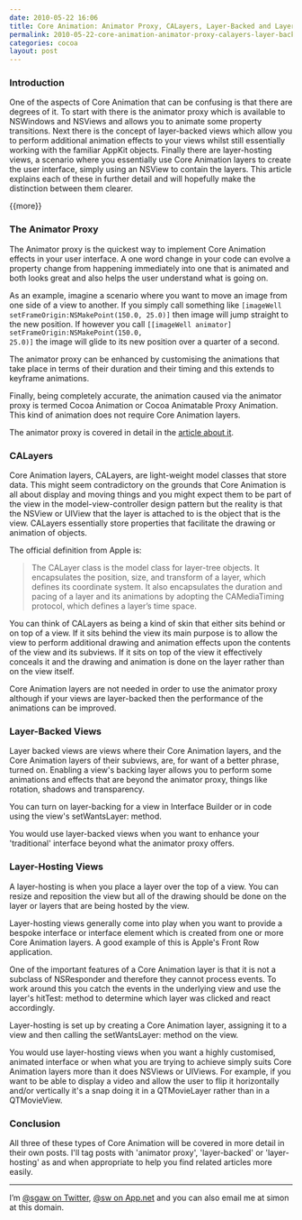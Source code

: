 ```yaml
---
date: 2010-05-22 16:06
title: Core Animation: Animator Proxy, CALayers, Layer-Backed and Layer Hosting
permalink: 2010-05-22-core-animation-animator-proxy-calayers-layer-backed-layer-hosting
categories: cocoa
layout: post
---
```


### Introduction
One of the aspects of Core Animation that can be confusing is that there are degrees of it. To start with there is the animator proxy which is available to NSWindows and NSViews and allows you to animate some property transitions. Next there is the concept of layer-backed views which allow you to perform additional animation effects to your views whilst still essentially working with the familiar AppKit objects. Finally there are layer-hosting views, a scenario where you essentially use Core Animation layers to create the user interface, simply using an NSView to contain the layers. This article explains each of these in further detail and will hopefully make the distinction between them clearer.

{{more}}

### The Animator Proxy
The Animator proxy is the quickest way to implement Core Animation effects in your user interface. A one word change in your code can evolve a property change from happening immediately into one that is animated and both looks great and also helps the user understand what is going on.

As an example, imagine a scenario where you want to move an image from one side of a view to another. If you simply call something like <code>[imageWell setFrameOrigin:NSMakePoint(150.0, 25.0)]</code> then image will jump straight to the new position. If however you call <code>[[imageWell animator] setFrameOrigin:NSMakePoint(150.0, 25.0)]</code> the image will glide to its new position over a quarter of a second.

The animator proxy can be enhanced by customising the animations that take place in terms of their duration and their timing and this extends to keyframe animations.

Finally, being completely accurate, the animation caused via the animator proxy is termed Cocoa Animation or Cocoa Animatable Proxy Animation. This kind of animation does not require Core Animation layers.

The animator proxy is covered in detail in the [article about it](http://swwritings.com/post/2010-05-23-core-animation-the-animator-proxy).

### CALayers
Core Animation layers, CALayers, are light-weight model classes that store data. This might seem contradictory on the grounds that Core Animation is all about display and moving things and you might expect them to be part of the view in the model-view-controller design pattern but the reality is that the NSView or UIView that the layer is attached to is the object that is the view. CALayers essentially store properties that facilitate the drawing or animation of objects.

The official definition from Apple is:

<blockquote>The CALayer class is the model class for layer-tree objects. It encapsulates the position, size, and transform of a layer, which defines its coordinate system. It also encapsulates the duration and pacing of a layer and its animations by adopting the CAMediaTiming protocol, which defines a layer’s time space.</blockquote>

You can think of CALayers as being a kind of skin that either sits behind or on top of a view. If it sits behind the view its main purpose is to allow the view to perform additional drawing and animation effects upon the contents of the view and its subviews. If it sits on top of the view it effectively conceals it and the drawing and animation is done on the layer rather than on the view itself.

Core Animation layers are not needed in order to use the animator proxy although if your views are layer-backed then the performance of the animations can be improved.

### Layer-Backed Views
Layer backed views are views where their Core Animation layers, and the Core Animation layers of their subviews, are, for want of a better phrase, turned on. Enabling a view's backing layer allows you to perform some animations and effects that are beyond the animator proxy, things like rotation, shadows and transparency.

You can turn on layer-backing for a view in Interface Builder or in code using the view's setWantsLayer: method.

You would use layer-backed views when you want to enhance your 'traditional' interface beyond what the animator proxy offers.

### Layer-Hosting Views
A layer-hosting is when you place a layer over the top of a view. You can resize and reposition the view but all of the drawing should be done on the layer or layers that are being hosted by the view.

Layer-hosting views generally come into play when you want to provide a bespoke interface or interface element which is created from one or more Core Animation layers. A good example of this is Apple's Front Row application.

One of the important features of a Core Animation layer is that it is not a subclass of NSResponder and therefore they cannot process events. To work around this you catch the events in the underlying view and use the layer's hitTest: method to determine which layer was clicked and react accordingly.

Layer-hosting is set up by creating a Core Animation layer, assigning it to a view and then calling the setWantsLayer: method on the view.

You would use layer-hosting views when you want a highly customised, animated interface or when what you are trying to achieve simply suits Core Animation layers more than it does NSViews or UIViews. For example, if you want to be able to display a video and allow the user to flip it horizontally and/or vertically it's a snap doing it in a QTMovieLayer rather than in a QTMovieView.

### Conclusion
All three of these types of Core Animation will be covered in more detail in their own posts. I'll tag posts with 'animator proxy', 'layer-backed' or 'layer-hosting' as and when appropriate to help you find related articles more easily.

---

I’m [@sgaw on Twitter](http://twitter.com/sgaw), [@sw on App.net](https://alpha.app.net/sw) and you can also email me at simon at this domain.